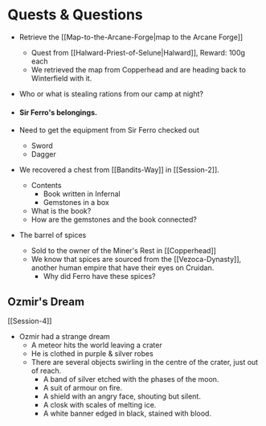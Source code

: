 # Quests & Questions

- Retrieve the [[Map-to-the-Arcane-Forge|map to the Arcane Forge]]
	- Quest from [[Halward-Priest-of-Selune|Halward]], Reward: 100g each
	- We retrieved the map from Copperhead and are heading back to Winterfield with it.

- Who or what is stealing rations from our camp at night?


- #### Sir Ferro's belongings.
- Need to get the equipment from Sir Ferro checked out
	- Sword
	- Dagger
- We recovered a chest from [[Bandits-Way]] in [[Session-2]].
	- Contents
		- Book written in Infernal
		- Gemstones in a box
	- What is the book?
	- How are the gemstones and the book connected?
- The barrel of spices
	- Sold to the owner of the Miner's Rest in [[Copperhead]]
	- We know that spices are sourced from the [[Vezoca-Dynasty]], another human empire that have their eyes on Cruidan.
		- Why did Ferro have these spices?

## Ozmir's Dream
[[Session-4]]  


- Ozmir had a strange dream
	- A meteor hits the world leaving a crater
	- He is clothed in purple & silver robes
	- There are several objects swirling in the centre of the crater, just out of reach.
		- A band of silver etched with the phases of the moon.
		- A suit of armour on fire.
		- A shield with an angry face, shouting but silent.
		- A closk with scales of melting ice.
		- A white banner edged in black, stained with blood.